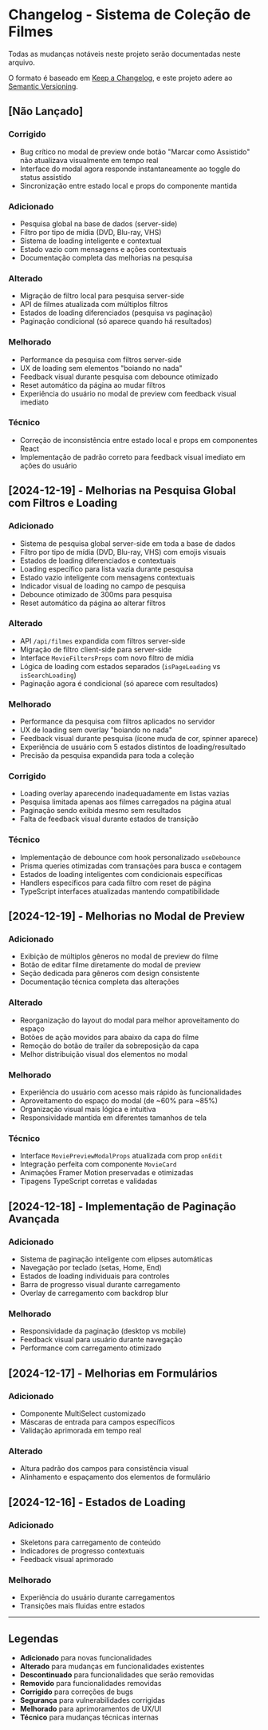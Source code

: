 # Changelog - Sistema de Coleção de Filmes

Todas as mudanças notáveis neste projeto serão documentadas neste arquivo.

O formato é baseado em [Keep a Changelog](https://keepachangelog.com/pt-BR/1.0.0/),
e este projeto adere ao [Semantic Versioning](https://semver.org/lang/pt-BR/).

## [Não Lançado]

### Corrigido
- Bug crítico no modal de preview onde botão "Marcar como Assistido" não atualizava visualmente em tempo real
- Interface do modal agora responde instantaneamente ao toggle do status assistido
- Sincronização entre estado local e props do componente mantida

### Adicionado
- Pesquisa global na base de dados (server-side)
- Filtro por tipo de mídia (DVD, Blu-ray, VHS)
- Sistema de loading inteligente e contextual
- Estado vazio com mensagens e ações contextuais
- Documentação completa das melhorias na pesquisa

### Alterado
- Migração de filtro local para pesquisa server-side
- API de filmes atualizada com múltiplos filtros
- Estados de loading diferenciados (pesquisa vs paginação)
- Paginação condicional (só aparece quando há resultados)

### Melhorado
- Performance da pesquisa com filtros server-side
- UX de loading sem elementos "boiando no nada"
- Feedback visual durante pesquisa com debounce otimizado
- Reset automático da página ao mudar filtros
- Experiência do usuário no modal de preview com feedback visual imediato

### Técnico
- Correção de inconsistência entre estado local e props em componentes React
- Implementação de padrão correto para feedback visual imediato em ações do usuário

## [2024-12-19] - Melhorias na Pesquisa Global com Filtros e Loading

### Adicionado
- Sistema de pesquisa global server-side em toda a base de dados
- Filtro por tipo de mídia (DVD, Blu-ray, VHS) com emojis visuais
- Estados de loading diferenciados e contextuais
- Loading específico para lista vazia durante pesquisa
- Estado vazio inteligente com mensagens contextuais
- Indicador visual de loading no campo de pesquisa
- Debounce otimizado de 300ms para pesquisa
- Reset automático da página ao alterar filtros

### Alterado
- API `/api/filmes` expandida com filtros server-side
- Migração de filtro client-side para server-side
- Interface `MovieFiltersProps` com novo filtro de mídia
- Lógica de loading com estados separados (`isPageLoading` vs `isSearchLoading`)
- Paginação agora é condicional (só aparece com resultados)

### Melhorado
- Performance da pesquisa com filtros aplicados no servidor
- UX de loading sem overlay "boiando no nada"
- Feedback visual durante pesquisa (ícone muda de cor, spinner aparece)
- Experiência de usuário com 5 estados distintos de loading/resultado
- Precisão da pesquisa expandida para toda a coleção

### Corrigido
- Loading overlay aparecendo inadequadamente em listas vazias
- Pesquisa limitada apenas aos filmes carregados na página atual
- Paginação sendo exibida mesmo sem resultados
- Falta de feedback visual durante estados de transição

### Técnico
- Implementação de debounce com hook personalizado `useDebounce`
- Prisma queries otimizadas com transações para busca e contagem
- Estados de loading inteligentes com condicionais específicas
- Handlers específicos para cada filtro com reset de página
- TypeScript interfaces atualizadas mantendo compatibilidade

## [2024-12-19] - Melhorias no Modal de Preview

### Adicionado
- Exibição de múltiplos gêneros no modal de preview do filme
- Botão de editar filme diretamente do modal de preview
- Seção dedicada para gêneros com design consistente
- Documentação técnica completa das alterações

### Alterado
- Reorganização do layout do modal para melhor aproveitamento do espaço
- Botões de ação movidos para abaixo da capa do filme
- Remoção do botão de trailer da sobreposição da capa
- Melhor distribuição visual dos elementos no modal

### Melhorado
- Experiência do usuário com acesso mais rápido às funcionalidades
- Aproveitamento do espaço do modal (de ~60% para ~85%)
- Organização visual mais lógica e intuitiva
- Responsividade mantida em diferentes tamanhos de tela

### Técnico
- Interface `MoviePreviewModalProps` atualizada com prop `onEdit`
- Integração perfeita com componente `MovieCard`
- Animações Framer Motion preservadas e otimizadas
- Tipagens TypeScript corretas e validadas

## [2024-12-18] - Implementação de Paginação Avançada

### Adicionado
- Sistema de paginação inteligente com elipses automáticas
- Navegação por teclado (setas, Home, End)
- Estados de loading individuais para controles
- Barra de progresso visual durante carregamento
- Overlay de carregamento com backdrop blur

### Melhorado
- Responsividade da paginação (desktop vs mobile)
- Feedback visual para usuário durante navegação
- Performance com carregamento otimizado

## [2024-12-17] - Melhorias em Formulários

### Adicionado
- Componente MultiSelect customizado
- Máscaras de entrada para campos específicos
- Validação aprimorada em tempo real

### Alterado
- Altura padrão dos campos para consistência visual
- Alinhamento e espaçamento dos elementos de formulário

## [2024-12-16] - Estados de Loading

### Adicionado
- Skeletons para carregamento de conteúdo
- Indicadores de progresso contextuais
- Feedback visual aprimorado

### Melhorado
- Experiência do usuário durante carregamentos
- Transições mais fluidas entre estados

---

## Legendas

- **Adicionado** para novas funcionalidades
- **Alterado** para mudanças em funcionalidades existentes
- **Descontinuado** para funcionalidades que serão removidas
- **Removido** para funcionalidades removidas
- **Corrigido** para correções de bugs
- **Segurança** para vulnerabilidades corrigidas
- **Melhorado** para aprimoramentos de UX/UI
- **Técnico** para mudanças técnicas internas 